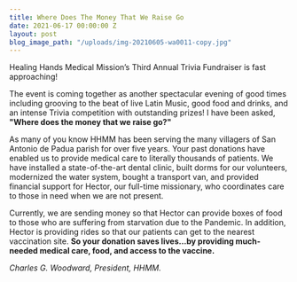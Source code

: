```yaml
---
title: Where Does The Money That We Raise Go
date: 2021-06-17 00:00:00 Z
layout: post
blog_image_path: "/uploads/img-20210605-wa0011-copy.jpg"
---
```


Healing Hands Medical Mission’s Third Annual Trivia Fundraiser is fast approaching\!

The event is coming together as another spectacular evening of good times including grooving to the beat of live Latin Music, good food and drinks, and an intense Trivia competition with outstanding prizes\! I have been asked, **"Where does the money that we raise go?"**

As many of you know HHMM has been serving the many villagers of San Antonio de Padua parish for over five years. Your past donations have enabled us to provide medical care to literally thousands of patients. We have installed a state-of-the-art dental clinic, built dorms for our volunteers, modernized the water system, bought a transport van, and provided financial support for Hector, our full-time missionary, who coordinates care to those in need when we are not present.

Currently, we are sending money so that Hector can provide boxes of food to those who are suffering from starvation due to the Pandemic. In addition, Hector is providing rides so that our patients can get to the nearest vaccination site. **So your donation saves lives…by providing much-needed medical care, food, and access to the vaccine.**

*Charles G. Woodward, President, HHMM.*
